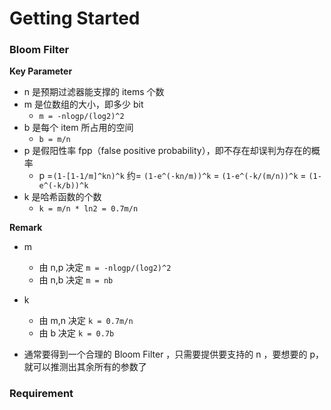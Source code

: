 # Getting Started

### Bloom Filter

**Key Parameter**
- n 是预期过滤器能支撑的 items 个数
- m 是位数组的大小，即多少 bit
    - `m = -nlogp/(log2)^2` 
- b 是每个 item 所占用的空间
    - `b = m/n`
- p 是假阳性率 fpp（false positive probability），即不存在却误判为存在的概率
    - p =`(1-[1-1/m]^kn)^k` 约= `(1-e^(-kn/m))^k`  = `(1-e^(-k/(m/n))^k` = `(1-e^(-k/b))^k`
- k 是哈希函数的个数
    - `k = m/n * ln2 = 0.7m/n`
    
    
**Remark** 
- m 
    - 由 n,p 决定 `m = -nlogp/(log2)^2`
    - 由 n,b 决定 `m = nb`
- k 
    - 由 m,n 决定 `k = 0.7m/n`
    - 由 b 决定   `k = 0.7b`   

- 通常要得到一个合理的 Bloom Filter ，只需要提供要支持的 n ，要想要的 p，就可以推测出其余所有的参数了

### Requirement







